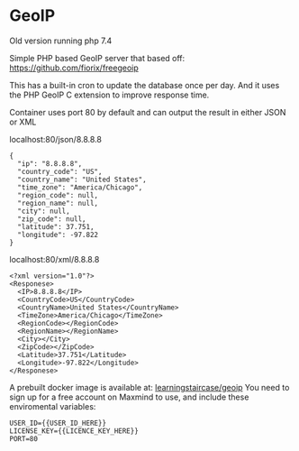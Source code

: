 # GeoIP

Old version running php 7.4

Simple PHP based GeoIP server that based off: https://github.com/fiorix/freegeoip

This has a built-in cron to update the database once per day. And it uses the PHP GeoIP C extension to improve response time.

Container uses port 80 by default and can output the result in either JSON or XML 

localhost:80/json/8.8.8.8
```
{
  "ip": "8.8.8.8",
  "country_code": "US",
  "country_name": "United States",
  "time_zone": "America/Chicago",
  "region_code": null,
  "region_name": null,
  "city": null,
  "zip_code": null,
  "latitude": 37.751,
  "longitude": -97.822
}
```

localhost:80/xml/8.8.8.8
```
<?xml version="1.0"?>
<Responese>
  <IP>8.8.8.8</IP>
  <CountryCode>US</CountryCode>
  <CountryName>United States</CountryName>
  <TimeZone>America/Chicago</TimeZone>
  <RegionCode></RegionCode>
  <RegionName></RegionName>
  <City></City>
  <ZipCode></ZipCode>
  <Latitude>37.751</Latitude>
  <Longitude>-97.822</Longitude>
</Responese>
```

A prebuilt docker image is available at: [learningstaircase/geoip](https://hub.docker.com/r/learningstaircase/geoip)
You need to sign up for a free account on Maxmind to use, and include these enviromental variables:
```
USER_ID={{USER_ID_HERE}} 
LICENSE_KEY={{LICENCE_KEY_HERE}}
PORT=80
```
